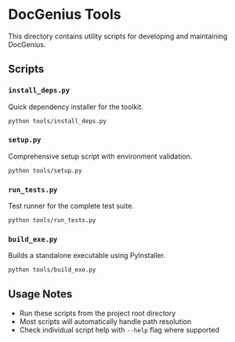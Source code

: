 # DocGenius Tools

This directory contains utility scripts for developing and maintaining DocGenius.

## Scripts

### `install_deps.py`
Quick dependency installer for the toolkit.
```bash
python tools/install_deps.py
```

### `setup.py`
Comprehensive setup script with environment validation.
```bash
python tools/setup.py
```

### `run_tests.py`
Test runner for the complete test suite.
```bash
python tools/run_tests.py
```

### `build_exe.py`
Builds a standalone executable using PyInstaller.
```bash
python tools/build_exe.py
```

## Usage Notes

- Run these scripts from the project root directory
- Most scripts will automatically handle path resolution
- Check individual script help with `--help` flag where supported
